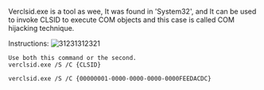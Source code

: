Verclsid.exe is a tool as wee, It was found in 'System32', and It can be used to invoke CLSID to execute COM objects and this case is called COM hijacking technique.




Instructions:
![31231312321](https://user-images.githubusercontent.com/25440152/58564861-9db53000-81e2-11e9-8413-05926c48fcff.PNG)

```
Use both this command or the second.
verclsid.exe /S /C {CLSID}

verclsid.exe /S /C {00000001-0000-0000-0000-0000FEEDACDC}
```

